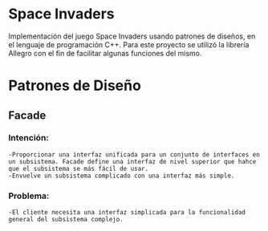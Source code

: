 # Space Invaders
Implementación del juego Space Invaders usando patrones de diseños, en el lenguaje de programación C++. Para este proyecto se utilizó la librería Allegro con el fin de facilitar algunas funciones del mismo. 

# Patrones de Diseño
## Facade
### Intención: 
	-Proporcionar una interfaz unificada para un conjunto de interfaces en un subsistema. Facade define una interfaz de nivel superior que hahce que el subsistema se más fácil de usar.
	-Envuelve un subsistema complicado con una interfaz más simple.

### Problema:
	-El cliente necesita una interfaz simplicada para la funcionalidad general del subsistema complejo.
